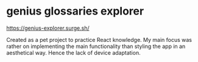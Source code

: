 # genius glossaries explorer
https://genius-explorer.surge.sh/



Created as a pet project to practice React knowledge.
My main focus was rather on implementing the main functionality than styling the app in an aesthetical way. Hence the lack of device adaptation.  
